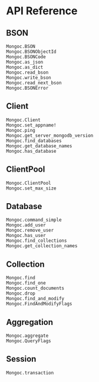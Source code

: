 
# API Reference

## BSON

```@docs
Mongoc.BSON
Mongoc.BSONObjectId
Mongoc.BSONCode
Mongoc.as_json
Mongoc.as_dict
Mongoc.read_bson
Mongoc.write_bson
Mongoc.read_next_bson
Mongoc.BSONError
```

## Client

```@docs
Mongoc.Client
Mongoc.set_appname!
Mongoc.ping
Mongoc.get_server_mongodb_version
Mongoc.find_databases
Mongoc.get_database_names
Mongoc.has_database
```

## ClientPool

```@docs
Mongoc.ClientPool
Mongoc.set_max_size
```

## Database

```@docs
Mongoc.command_simple
Mongoc.add_user
Mongoc.remove_user
Mongoc.has_user
Mongoc.find_collections
Mongoc.get_collection_names
```

## Collection

```@docs
Mongoc.find
Mongoc.find_one
Mongoc.count_documents
Mongoc.drop
Mongoc.find_and_modify
Mongoc.FindAndModifyFlags
```

## Aggregation

```@docs
Mongoc.aggregate
Mongoc.QueryFlags
```

## Session

```@docs
Mongoc.transaction
```
